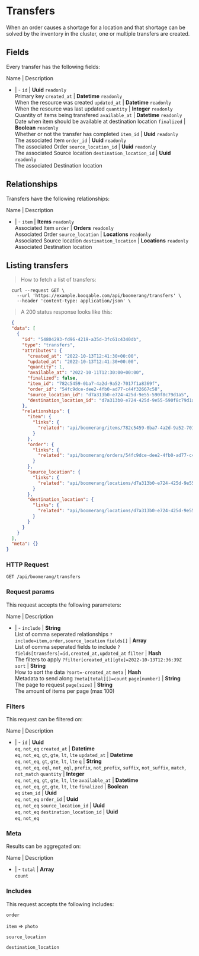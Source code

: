 # Transfers

When an order causes a shortage for a location and that shortage can be solved by the inventory in the cluster, one or multiple transfers are created.

## Fields
Every transfer has the following fields:

Name | Description
- | -
`id` | **Uuid** `readonly`<br>Primary key
`created_at` | **Datetime** `readonly`<br>When the resource was created
`updated_at` | **Datetime** `readonly`<br>When the resource was last updated
`quantity` | **Integer** `readonly`<br>Quantity of items being transfered
`available_at` | **Datetime** `readonly`<br>Date when item should be available at destination location
`finalized` | **Boolean** `readonly`<br>Whether or not the transfer has completed
`item_id` | **Uuid** `readonly`<br>The associated Item
`order_id` | **Uuid** `readonly`<br>The associated Order
`source_location_id` | **Uuid** `readonly`<br>The associated Source location
`destination_location_id` | **Uuid** `readonly`<br>The associated Destination location


## Relationships
Transfers have the following relationships:

Name | Description
- | -
`item` | **Items** `readonly`<br>Associated Item
`order` | **Orders** `readonly`<br>Associated Order
`source_location` | **Locations** `readonly`<br>Associated Source location
`destination_location` | **Locations** `readonly`<br>Associated Destination location


## Listing transfers



> How to fetch a list of transfers:

```shell
  curl --request GET \
    --url 'https://example.booqable.com/api/boomerang/transfers' \
    --header 'content-type: application/json' \
```

> A 200 status response looks like this:

```json
  {
  "data": [
    {
      "id": "54804293-fd96-4219-a35d-3fc61c4340db",
      "type": "transfers",
      "attributes": {
        "created_at": "2022-10-13T12:41:30+00:00",
        "updated_at": "2022-10-13T12:41:30+00:00",
        "quantity": 1,
        "available_at": "2022-10-11T12:30:00+00:00",
        "finalized": false,
        "item_id": "782c5459-0ba7-4a2d-9a52-7017f1a8369f",
        "order_id": "54fc9dce-dee2-4fb0-ad77-c44f32667c58",
        "source_location_id": "d7a313b0-e724-425d-9e55-590f8c79d1a5",
        "destination_location_id": "d7a313b0-e724-425d-9e55-590f8c79d1a5"
      },
      "relationships": {
        "item": {
          "links": {
            "related": "api/boomerang/items/782c5459-0ba7-4a2d-9a52-7017f1a8369f"
          }
        },
        "order": {
          "links": {
            "related": "api/boomerang/orders/54fc9dce-dee2-4fb0-ad77-c44f32667c58"
          }
        },
        "source_location": {
          "links": {
            "related": "api/boomerang/locations/d7a313b0-e724-425d-9e55-590f8c79d1a5"
          }
        },
        "destination_location": {
          "links": {
            "related": "api/boomerang/locations/d7a313b0-e724-425d-9e55-590f8c79d1a5"
          }
        }
      }
    }
  ],
  "meta": {}
}
```

### HTTP Request

`GET /api/boomerang/transfers`

### Request params

This request accepts the following parameters:

Name | Description
- | -
`include` | **String** <br>List of comma seperated relationships `?include=item,order,source_location`
`fields[]` | **Array** <br>List of comma seperated fields to include `?fields[transfers]=id,created_at,updated_at`
`filter` | **Hash** <br>The filters to apply `?filter[created_at][gte]=2022-10-13T12:36:39Z`
`sort` | **String** <br>How to sort the data `?sort=-created_at`
`meta` | **Hash** <br>Metadata to send along `?meta[total][]=count`
`page[number]` | **String** <br>The page to request
`page[size]` | **String** <br>The amount of items per page (max 100)


### Filters

This request can be filtered on:

Name | Description
- | -
`id` | **Uuid** <br>`eq`, `not_eq`
`created_at` | **Datetime** <br>`eq`, `not_eq`, `gt`, `gte`, `lt`, `lte`
`updated_at` | **Datetime** <br>`eq`, `not_eq`, `gt`, `gte`, `lt`, `lte`
`q` | **String** <br>`eq`, `not_eq`, `eql`, `not_eql`, `prefix`, `not_prefix`, `suffix`, `not_suffix`, `match`, `not_match`
`quantity` | **Integer** <br>`eq`, `not_eq`, `gt`, `gte`, `lt`, `lte`
`available_at` | **Datetime** <br>`eq`, `not_eq`, `gt`, `gte`, `lt`, `lte`
`finalized` | **Boolean** <br>`eq`
`item_id` | **Uuid** <br>`eq`, `not_eq`
`order_id` | **Uuid** <br>`eq`, `not_eq`
`source_location_id` | **Uuid** <br>`eq`, `not_eq`
`destination_location_id` | **Uuid** <br>`eq`, `not_eq`


### Meta

Results can be aggregated on:

Name | Description
- | -
`total` | **Array** <br>`count`


### Includes

This request accepts the following includes:

`order`


`item` => 
`photo`




`source_location`


`destination_location`





